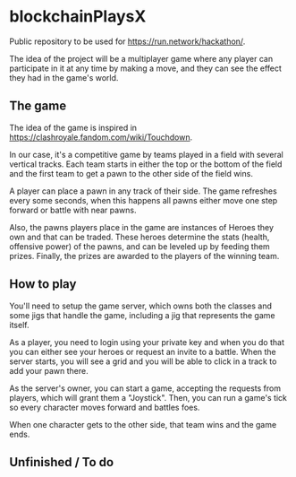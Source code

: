 # blockchainPlaysX

Public repository to be used for https://run.network/hackathon/.

The idea of the project will be a multiplayer game where any player can participate in it at any time by making a move, and they can see the effect they had in the game's world.

## The game

The idea of the game is inspired in https://clashroyale.fandom.com/wiki/Touchdown.

In our case, it's a competitive game by teams played in a field with several vertical tracks. Each team starts in either the top or the bottom of the field and the first team to get a pawn to the other side of the field wins.

A player can place a pawn in any track of their side. The game refreshes every some seconds, when this happens all pawns either move one step forward or battle with near pawns.

Also, the pawns players place in the game are instances of Heroes they own and that can be traded. These heroes determine the stats (health, offensive power) of the pawns, and can be leveled up by feeding them prizes. Finally, the prizes are awarded to the players of the winning team.

## How to play

You'll need to setup the game server, which owns both the classes and some jigs that handle the game, including a jig that represents the game itself.

As a player, you need to login using your private key and when you do that you can either see your heroes or request an invite to a battle.
When the server starts, you will see a grid and you will be able to click in a track to add your pawn there.

As the server's owner, you can start a game, accepting the requests from players, which will grant them a "Joystick".
Then, you can run a game's tick so every character moves forward and battles foes.

When one character gets to the other side, that team wins and the game ends.

## Unfinished / To do

